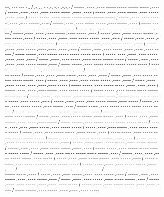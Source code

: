 --. --- --- -.. / .-.. ..- -.-. -.- .-.-.- / ----- .---- .---- ----- ----- ----- ----- .---- / ----- .---- .---- .---- ----- ----- .---- .---- / ----- .---- .---- ----- .---- ----- .---- .---- / ----- ----- .---- ----- ----- ----- ----- ----- / ----- .---- .---- ----- .---- .---- ----- .---- / ----- .---- .---- ----- ----- .---- ----- .---- / ----- ----- .---- ----- ----- ----- ----- ----- / ----- .---- .---- .---- ----- ----- ----- .---- / ----- .---- .---- .---- ----- .---- ----- .---- / ----- .---- .---- ----- ----- .---- ----- .---- / ----- .---- .---- .---- ----- ----- .---- .---- / ----- .---- .---- .---- ----- .---- ----- ----- / ----- .---- .---- ----- .---- ----- ----- .---- / ----- .---- .---- ----- .---- .---- .---- .---- / ----- .---- .---- ----- .---- .---- .---- ----- / ----- ----- .---- ----- ----- ----- ----- ----- / ----- .---- .---- .---- ----- .---- .---- .---- / ----- .---- .---- ----- .---- ----- ----- ----- / ----- .---- .---- .---- .---- ----- ----- .---- / ----- ----- .---- ----- ----- ----- ----- ----- / ----- .---- ----- ----- .---- ----- ----- .---- / ----- ----- .---- ----- ----- ----- ----- ----- / ----- .---- .---- .---- ----- .---- .---- .---- / ----- .---- .---- ----- ----- ----- ----- .---- / ----- .---- .---- .---- ----- ----- .---- .---- / ----- .---- .---- ----- .---- .---- .---- ----- / ----- ----- .---- ----- ----- .---- .---- .---- / ----- .---- .---- .---- ----- .---- ----- ----- / ----- ----- .---- ----- ----- ----- ----- ----- / ----- .---- .---- ----- .---- ----- ----- ----- / ----- .---- .---- ----- ----- .---- ----- .---- / ----- .---- .---- .---- ----- ----- .---- ----- / ----- .---- .---- ----- ----- .---- ----- .---- / ----- ----- .---- ----- ----- ----- ----- ----- / ----- .---- .---- .---- ----- .---- ----- ----- / ----- .---- .---- ----- .---- ----- ----- ----- / ----- .---- .---- ----- ----- .---- ----- .---- / ----- .---- .---- ----- .---- .---- .---- ----- / ----- ----- .---- ----- ----- ----- ----- ----- / ----- .---- .---- .---- ----- .---- ----- ----- / ----- .---- .---- ----- .---- ----- ----- ----- / ----- .---- .---- ----- ----- .---- ----- .---- / ----- ----- .---- ----- ----- ----- ----- ----- / ----- .---- .---- ----- ----- ----- .---- .---- / ----- .---- .---- ----- ----- ----- ----- .---- / ----- .---- .---- .---- ----- .---- ----- ----- / ----- .---- .---- .---- ----- ----- .---- .---- / ----- ----- .---- ----- ----- ----- ----- ----- / ----- .---- .---- ----- ----- ----- ----- .---- / ----- .---- .---- .---- ----- ----- .---- ----- / ----- .---- .---- ----- ----- .---- ----- .---- / ----- ----- .---- ----- ----- ----- ----- ----- / ----- .---- .---- .---- ----- ----- .---- .---- / ----- .---- .---- .---- ----- .---- .---- .---- / ----- .---- .---- ----- .---- ----- ----- .---- / ----- .---- .---- ----- .---- .---- ----- .---- / ----- .---- .---- ----- .---- .---- ----- .---- / ----- .---- .---- ----- .---- ----- ----- .---- / ----- .---- .---- ----- .---- .---- .---- ----- / ----- .---- .---- ----- ----- .---- .---- .---- / ----- ----- .---- ----- .---- .---- .---- -----

